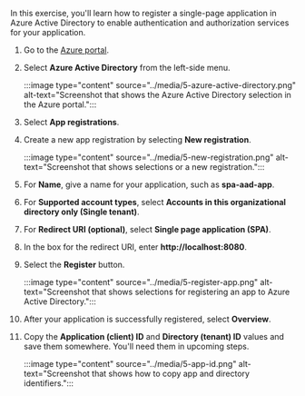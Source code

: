 In this exercise, you'll learn how to register a single-page application in Azure Active Directory to enable authentication and authorization services for your application. 

1. Go to the [Azure portal](https://portal.azure.com).  

2. Select **Azure Active Directory** from the left-side menu.
   
   :::image type="content" source="../media/5-azure-active-directory.png" alt-text="Screenshot that shows the Azure Active Directory selection in the Azure portal.":::

3. Select **App registrations**.
4. Create a new app registration by selecting **New registration**.

   :::image type="content" source="../media/5-new-registration.png" alt-text="Screenshot that shows selections or a new registration.":::

5. For **Name**, give a name for your application, such as **spa-aad-app**.
6. For **Supported account types**, select **Accounts in this organizational directory only (Single tenant)**.
7. For **Redirect URI (optional)**, select **Single page application (SPA)**.
8. In the box for the redirect URI, enter **http://localhost:8080**.
9. Select the **Register** button.

   :::image type="content" source="../media/5-register-app.png" alt-text="Screenshot that shows selections for registering an app to Azure Active Directory.":::

10.	After your application is successfully registered, select **Overview**.
11.	Copy the **Application (client) ID** and **Directory (tenant) ID** values and save them somewhere. You'll need them in upcoming steps. 

    :::image type="content" source="../media/5-app-id.png" alt-text="Screenshot that shows how to copy app and directory identifiers.":::